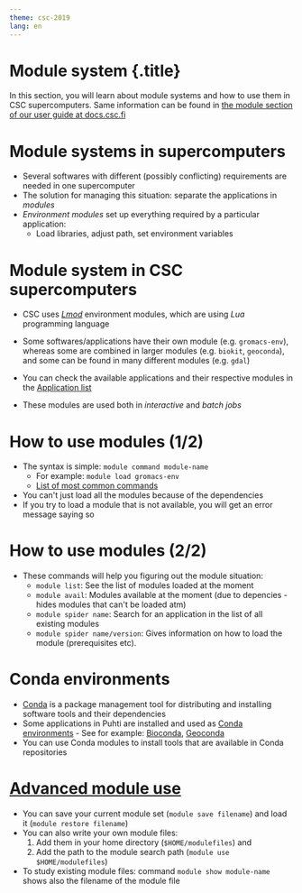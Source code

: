 ```yaml
---
theme: csc-2019
lang: en
---
```


# Module system {.title}

In this section, you will learn about module systems and how to use them in CSC supercomputers.
Same information can be found in [the module section of our user guide at docs.csc.fi](https://docs.csc.fi/computing/modules/)

# Module systems in supercomputers

- Several softwares with different (possibly conflicting) requirements are needed in one supercomputer
- The solution for managing this situation: separate the applications in *modules*
- *Environment modules* set up everything required by a particular application:
   -  Load libraries, adjust path, set environment variables 

# Module system in CSC supercomputers

- CSC uses [*Lmod*](https://lmod.readthedocs.io/en/latest/) environment modules, which are using *Lua* programming language
- Some softwares/applications have their own module (e.g. `gromacs-env`), whereas some are combined in larger modules (e.g. `biokit`, `geoconda`), and some can be found in many different modules (e.g. `gdal`)

- You can check the available applications and their respective modules in the [Application list](https://docs.csc.fi/apps/)
- These modules are used both in *interactive* and *batch jobs*

# How to use modules (1/2)

- The syntax is simple: `module command module-name`
    - For example: `module load gromacs-env`
    - [List of most common commands](https://docs.csc.fi/computing/modules/#module-commands-table)
- You can't just load all the modules because of the dependencies
- If you try to load a module that is not available, you will get an error message saying so 

# How to use modules (2/2)
 - These commands will help you figuring out the module situation:
    - `module list`: See the list of modules loaded at the moment
    - `module avail`: Modules available at the moment (due to depencies -hides modules that can't be loaded atm)
     - `module spider name`: Search for an application in the list of all existing modules
     - `module spider name/version`: Gives information on how to load the module (prerequisites etc).

# Conda environments
- [Conda](https://docs.conda.io/en/latest/) is a package management tool for distributing and installing software tools and their dependencies
- Some applications in Puhti are installed and used as [Conda environments](https://docs.csc.fi/support/tutorials/conda/#what-is-conda)
      - See for example: [Bioconda](https://docs.csc.fi/apps/bioconda/), [Geoconda](https://docs.csc.fi/apps/geoconda/#using-geoconda)
- You can use Conda modules to install tools that are available in Conda repositories
 

# [Advanced module use](https://docs.csc.fi/computing/modules/#advanced-topics)

- You can save your current module set (`module save filename`) and load it (`module restore filename`)
- You can also write your own module files: 
    1. Add them in your home directory (`$HOME/modulefiles`) and 
    2. Add the path to the module search path (`module use $HOME/modulefiles`)
- To study existing module files: command `module show module-name` shows also the filename of the module file
